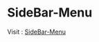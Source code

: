 # SideBar-Menu

Visit : <a href="https://abhishekchandra2522k.github.io/SideBar-Menu/">SideBar-Menu</a>
